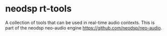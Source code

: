 # neodsp rt-tools

A collection of tools that can be used in real-time audio contexts.
This is part of the neodsp neo-audio engine https://github.com/neodsp/neo-audio.
